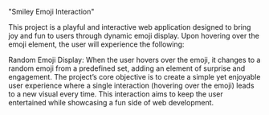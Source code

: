 "Smiley Emoji Interaction"

This project is a playful and interactive web application designed to bring joy and fun to users through dynamic emoji display. Upon hovering over the emoji element, the user will experience the following:

Random Emoji Display: When the user hovers over the emoji, it changes to a random emoji from a predefined set, adding an element of surprise and engagement.
The project’s core objective is to create a simple yet enjoyable user experience where a single interaction (hovering over the emoji) leads to a new visual every time. This interaction aims to keep the user entertained while showcasing a fun side of web development.
